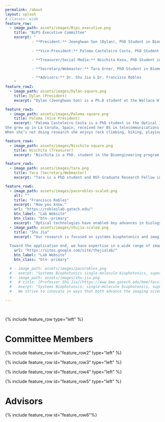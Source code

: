 ```yaml
---
permalink: /about
layout: splash
# classes: wide
feature_row:
  - image_path: assets/images/Bips_executive.png
    title: "BiPS Executive Committee"
    excerpt: "
            - **President:** Jeonghwan Son (Dylan), PhD Student in Biomedical Engineering
   
            - **Vice-President:** Paloma Casteleiro Costa, PhD Student in Electrical and Computer Engineering

            - **Treasurer/Social Media:** Nischita Kaza, PhD Student in Bio Engineering (Home school: ECE)

            - **Secretary/Webmaster:** Tara Urner, PhD Student in Biomedical Engineering

            - **Advisors:** Dr. Shu Jia & Dr. Francisco Robles
    "
feature_row2:
  - image_path: assets/images/Dylan-square.png
    title: Dylan (President)
    excerpt: "Dylan (Jeonghwan Son) is a Ph.D student at the Wallace H. Coulter department of Biomedical Engineering. His research in Dr. Jia’s Systems Biophotonics group focuses on the development of new multimodality systems of optical fluorescence microscopy to open new biomedical applications, provide clinical translation, and benefit the next generation of scientists. He has been educated as a Biomedical Engineer at Yonsei University (South Korea) and StonyBrook University (NY, USA). He also enjoys playing squash, collecting perfumes, listening to jazz, and touring galleries outside of research." 

feature_row3:
  - image_path: assets/images/Paloma-square.png
    title: Paloma (Vice President)
    excerpt: "Paloma Casteleiro Costa is a PhD student in the Optical Imaging and Spectroscopy Lab. Her research is on the development and implementation of label free imaging techniques to analyze tissue and biomedical samples. Particularly, her work focuses on implementing a novel phase imaging technique to better detect tumor regions and improve precision during surgery.  
She grew up in La Coruña, Spain, received her BS in telecommunications Engineering from Universistat Politécnica de Valencia and holds a Masters in ECE from Georgia Tech, with a focus in image processing and machine learning. 
When she’s not doing research she enjoys rock climbing, biking, playing guitar, reading, hiking and just spending quality time with others."

feature_row4:
  - image_path: assets/images/Nischita-square.png
    title: Nischita (Treasurer)
    excerpt: "Nischita is a PhD. student in the Bioengineering program. Her research in the Robles’ lab focuses on phase retrieval techniques for hyperspectral imaging of cells and tissues in the UV region of the spectrum. She is interested in applying concepts from signal processing, machine learning, and convex optimization to develop algorithms and techniques for biomedical image acquisition and processing. Outside of research, she dabbles in art and cooking and is an ardent tennis and soccer fan. " 

feature_row5:
  - image_path: assets/images/tara.png
    title: Tara (Secretary/Webmaster)
    excerpt: "Tara is a PhD student and NSF Graduate Research Fellow in the Wallace H. Coulter Biomedical Engineering department who works in [Erin Buckley’s](http://buckleylab.gatech.edu/) lab at Emory University. She obtained a Bachelor of Arts degree from Earlham College with major concentrations in Physics and Philosophy and a minor concentration in Computer Science. She enjoys pursuing opportunities to teach at all levels and exploring interdisciplinary research questions. Her interests outside of research include gardening, listening to podcasts, drinking tea, or any combination thereof." 

feature_row6:
  - image_path: assets/images/pacorobles-scaled.png
    alt: ""
    title: "Francisco Robles"
    excerpt: "Now you know."
    url: "https://robleslab.gatech.edu/"
    btn_label: "Lab Website"
    btn_class: "btn--primary"
    excerpt: "Optical technologies have enabled key advances in biology and medicine due to their ability to assess many chemical and physical properties of cells and tissues with great flexibility (e.g., in-vivo, non-invasively, over a wide range of length scales, and over long periods of time). The OIS lab seeks to continue advancing optical technologies to help improve our understanding of biological processes and our ability to identify disease. Specifically, we focus on developing and applying label-free linear and nonlinear spectroscopic methods, along with advanced signal processing methods, to gain access to novel forms of functional and molecular contrast for a variety of applications, including cancer detection, tumor margin assessment, hematology, and neuron functional imaging."
  - image_path: assets/images/shujia-scaled.png
    title: "Shu Jia"
    excerpt: "Our research is focused on systems biophotonics and imaging technology, such as single-molecule biophotonics, super-resolution microscopy, advanced optical and computational microscopy, imaging physics, biomedical imaging instrumentation and devices, and imaging microrobotics and machine-intelligence. We strive to innovate in ways that both advance the imaging science and also impact biological and translational research. 
    
  Toward the application end, we have expertise in a wide range of imaging instrumentation and techniques, such as super-resolution, adaptive optics, light-field, miniaturized, light-sheet, computational microscopy and endoscopy. Collaboratively, these techniques are expected to address the challenges in 1) mapping functional networks of biological systems from molecules to the whole organ, 2) imaging collective patterns of cellular activities flowing within these networks in freely behaving animals, and 3) integrating and transforming molecular and cellular imaging information into health and disease."
    url: "https://sites.google.com/site/thejialab/"
    btn_label: "Lab Website"
    btn_class: "btn--primary"

  # - image_path: assets/images/pacorobles.png
  #   exerpt: "Systems Biophotonics single-molecule biophotonics, super-resolution microscopy, advanced optical and computational microscopy, imaging physics, biomedical imaging instrumentation and devices, imaging microrobotics."  
  # - image_path: assets/images/shu-jia.png
  #   # title: [Professor Shu Jia](https://www.bme.gatech.edu/bme/faculty/Shu-Jia) (Lab website)[https://sites.google.com/site/thejialab/]
  #   exerpt: "Systems Biophotonics: single-molecule biophotonics, super-resolution microscopy, advanced optical and computational microscopy, imaging physics, biomedical imaging instrumentation and devices, imaging microrobotics.
  #   We strive to innovate in ways that both advance the imaging science and also impact biological and translational research. We are particularly interested in new imaging physics, bottom-up opto-electronic system design, as well as new principles for light propagation, light-matter interaction and image formation in complex biological materials, especially at the single-molecule level. Toward the application end, we have expertise in a wide range of imaging instrumentation and techniques, such as super-resolution, adaptive optics, light-field, miniaturized, light-sheet, computational microscopy and endoscopy."

---
```


<br />

{% include feature_row type="left" %}

# Committee Members

{% include feature_row id="feature_row2" type="left" %}

{% include feature_row id="feature_row3" type="left" %}

{% include feature_row id="feature_row4" type="left" %}

{% include feature_row id="feature_row5" type="left" %}

# Advisors

{% include feature_row id="feature_row6"%}
